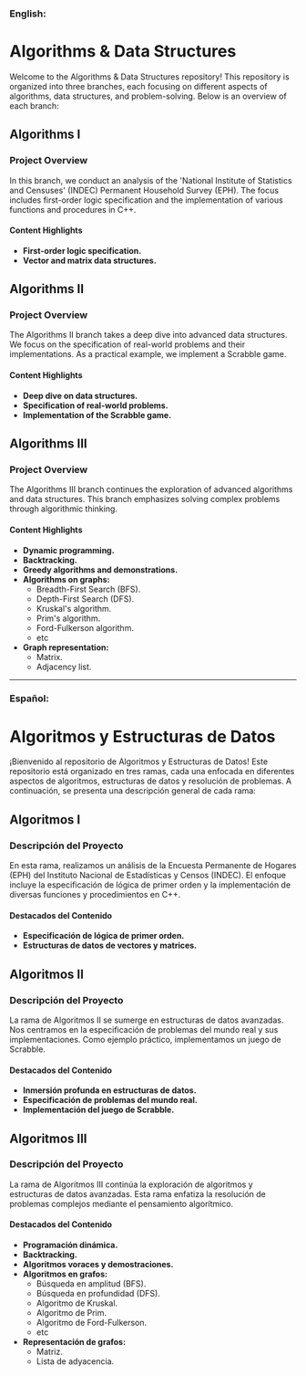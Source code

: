 ### English:

# Algorithms & Data Structures

Welcome to the Algorithms & Data Structures repository! This repository is organized into three branches, each focusing on different aspects of algorithms, data structures, and problem-solving. Below is an overview of each branch:

## Algorithms I

### Project Overview

In this branch, we conduct an analysis of the 'National Institute of Statistics and Censuses' (INDEC) Permanent Household Survey (EPH). The focus includes first-order logic specification and the implementation of various functions and procedures in C++. 

#### Content Highlights

- **First-order logic specification.**
- **Vector and matrix data structures.**

## Algorithms II

### Project Overview

The Algorithms II branch takes a deep dive into advanced data structures. We focus on the specification of real-world problems and their implementations. As a practical example, we implement a Scrabble game.

#### Content Highlights

- **Deep dive on data structures.**
- **Specification of real-world problems.**
- **Implementation of the Scrabble game.**

## Algorithms III

### Project Overview

The Algorithms III branch continues the exploration of advanced algorithms and data structures. This branch emphasizes solving complex problems through algorithmic thinking.

#### Content Highlights

- **Dynamic programming.**
- **Backtracking.**
- **Greedy algorithms and demonstrations.**
- **Algorithms on graphs:**
  - Breadth-First Search (BFS).
  - Depth-First Search (DFS).
  - Kruskal's algorithm.
  - Prim's algorithm.
  - Ford-Fulkerson algorithm.
  - etc
- **Graph representation:**
  - Matrix.
  - Adjacency list.

---

### Español:

# Algoritmos y Estructuras de Datos

¡Bienvenido al repositorio de Algoritmos y Estructuras de Datos! Este repositorio está organizado en tres ramas, cada una enfocada en diferentes aspectos de algoritmos, estructuras de datos y resolución de problemas. A continuación, se presenta una descripción general de cada rama:

## Algoritmos I

### Descripción del Proyecto

En esta rama, realizamos un análisis de la Encuesta Permanente de Hogares (EPH) del Instituto Nacional de Estadísticas y Censos (INDEC). El enfoque incluye la especificación de lógica de primer orden y la implementación de diversas funciones y procedimientos en C++.

#### Destacados del Contenido

- **Especificación de lógica de primer orden.**
- **Estructuras de datos de vectores y matrices.**

## Algoritmos II

### Descripción del Proyecto

La rama de Algoritmos II se sumerge en estructuras de datos avanzadas. Nos centramos en la especificación de problemas del mundo real y sus implementaciones. Como ejemplo práctico, implementamos un juego de Scrabble.

#### Destacados del Contenido

- **Inmersión profunda en estructuras de datos.**
- **Especificación de problemas del mundo real.**
- **Implementación del juego de Scrabble.**

## Algoritmos III

### Descripción del Proyecto

La rama de Algoritmos III continúa la exploración de algoritmos y estructuras de datos avanzadas. Esta rama enfatiza la resolución de problemas complejos mediante el pensamiento algorítmico.

#### Destacados del Contenido

- **Programación dinámica.**
- **Backtracking.**
- **Algoritmos voraces y demostraciones.**
- **Algoritmos en grafos:**
  - Búsqueda en amplitud (BFS).
  - Búsqueda en profundidad (DFS).
  - Algoritmo de Kruskal.
  - Algoritmo de Prim.
  - Algoritmo de Ford-Fulkerson.
  - etc
- **Representación de grafos:**
  - Matriz.
  - Lista de adyacencia.

